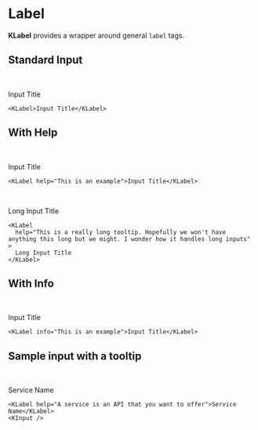 # Label

**KLabel** provides a wrapper around general `label` tags.

## Standard Input

<br />

<KLabel>Input Title</KLabel>

```vue
<KLabel>Input Title</KLabel>
```

## With Help

<br />

<KLabel help="This is an example">Input Title</KLabel>

```vue
<KLabel help="This is an example">Input Title</KLabel>
```

<br />

<KLabel help="This is a really long tooltip. Hopefully we won't have anything this long but we might. I wonder how it handles long inputs">Long Input Title</KLabel>

```vue
<KLabel
  help="This is a really long tooltip. Hopefully we won't have anything this long but we might. I wonder how it handles long inputs"
>
  Long Input Title
</KLabel>
```

## With Info

<br />

<KLabel info="This is an example">Input Title</KLabel>

```vue
<KLabel info="This is an example">Input Title</KLabel>
```

## Sample input with a tooltip

<br />

<KLabel help="A service is an API that you want to offer">Service Name</KLabel>
<KInput />

```vue
<KLabel help="A service is an API that you want to offer">Service Name</KLabel>
<KInput />
```
